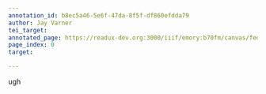 ```yaml
---
annotation_id: b8ec5a46-5e6f-47da-8f5f-df860efdda79
author: Jay Varner
tei_target: 
annotated_page: https://readux-dev.org:3000/iiif/emory:b70fm/canvas/fedora:emory:gz698
page_index: 0
target: 

---
```

<p>ugh</p>